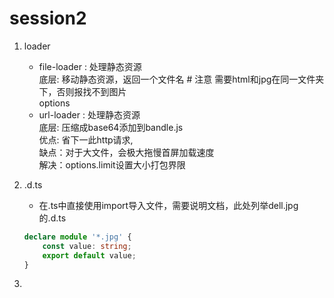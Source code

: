 # session2

1. loader  
    + file-loader : 处理静态资源  
    底层: 移动静态资源，返回一个文件名 # 注意 需要html和jpg在同一文件夹下，否则报找不到图片  
    options
    + url-loader : 处理静态资源  
    底层: 压缩成base64添加到bandle.js  
    优点: 省下一此http请求,  
    缺点：对于大文件，会极大拖慢首屏加载速度  
    解决：options.limit设置大小打包界限


2. .d.ts  
    + 在.ts中直接使用import导入文件，需要说明文档，此处列举dell.jpg的.d.ts
    ```typescript
    declare module '*.jpg' {
        const value: string;
        export default value;
    }
    ```

3. 

